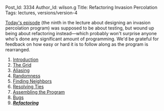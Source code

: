 Post_Id: 3334
Author_Id: wilson.g
Title: Refactoring Invasion Percolation
Tags: lectures, versions/version-4

<p><a href="{{root_path}}/4_0/invperc/refactoring.html">Today's episode</a> (the ninth in the lecture about designing an invasion percolation program) was supposed to be about testing, but wound up being about refactoring instead&mdash;which probably won't surprise anyone who's done any significant amount of programming. We'd be grateful for feedback on how easy or hard it is to follow along as the program is rearranged.</p>
<ol>
<li><a href="{{root_path}}/4_0/invperc/intro.html">Introduction</a></li>
<li><a href="{{root_path}}/4_0/invperc/grid.html">The Grid</a></li>
<li><a href="{{root_path}}/4_0/invperc/aliasing.html">Aliasing</a></li>
<li><a href="{{root_path}}/4_0/invperc/random.html">Randomness</a></li>
<li><a href="{{root_path}}/4_0/invperc/neighbors.html">Finding Neighbors</a></li>
<li><a href="{{root_path}}/4_0/invperc/ties.html">Resolving Ties</a></li>
<li><a href="{{root_path}}/4_0/invperc/assembly.html">Assembling the Program</a></li>
<li><a href="{{root_path}}/4_0/invperc/bugs.html">Bugs</a></li>
<li><a href="{{root_path}}/4_0/invperc/refactoring.html"><strong><em>Refactoring</em></strong></a></li>
</ol>
